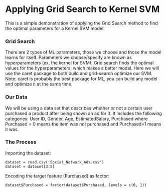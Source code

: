 # Applying Grid Search to Kernel SVM
This is a simple demonstration of applying the Grid Search method to find the optimal parameters for a Kernel SVM model. 

### Grid Search
There are 2 types of ML parameters, those we choose and those the model learns for itself. Parameters we choose/specify are known as hyperparameters (ex. the kernel for SVM). Grid search finds the optimal values for the hyperparameters, which makes a better model. Here we will use the caret package to both build and grid-search optimize our SVM. Note: caret is probably the best package for ML, you can build any model and optimize it at the same time.

### Our Data
We will be using a data set that describes whether or not a certain user purchased a product after being shown an ad for it. It includes the following categories: User ID, Gender, Age, EstimatedSalary, Purchased where Purchased = 0 means the item was not purchased and Purchased=1 means it was. 

### The Process
Importing the dataset:
```{r setup, include=TRUE, eval=TRUE}
dataset = read.csv('Social_Network_Ads.csv')
dataset = dataset[3:5]
```
Encoding the target feature (Purchased) as factor:
```{r setup, include=TRUE, eval=TRUE}
dataset$Purchased = factor(dataset$Purchased, levels = c(0, 1))
```